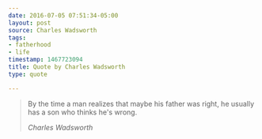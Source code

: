 ```yaml
---
date: 2016-07-05 07:51:34-05:00
layout: post
source: Charles Wadsworth
tags:
- fatherhood
- life
timestamp: 1467723094
title: Quote by Charles Wadsworth
type: quote

---
```

> By the time a man realizes that maybe his father was right, he usually has a son who thinks he's wrong.
> 
> <cite>Charles Wadsworth</cite>